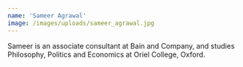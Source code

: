 ```yaml
---
name: 'Sameer Agrawal'
image: /images/uploads/sameer_agrawal.jpg
---
```

Sameer is an associate consultant at Bain and Company, and studies Philosophy, Politics and Economics at Oriel College, Oxford.